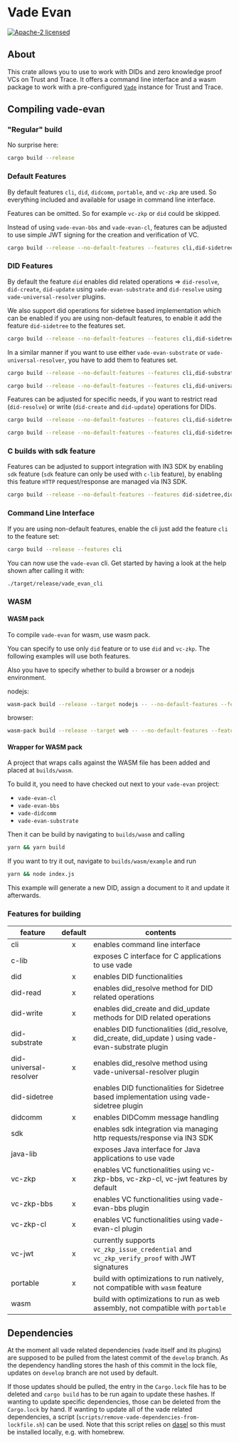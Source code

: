 # Vade Evan

[![Apache-2 licensed](https://img.shields.io/crates/l/vade-evan.svg)](./LICENSE.txt)

## About

This crate allows you to use to work with DIDs and zero knowledge proof VCs on Trust and Trace.
It offers a command line interface and a wasm package to work with a pre-configured [`Vade`] instance for Trust and Trace.

## Compiling vade-evan

### "Regular" build

No surprise here:

```sh
cargo build --release
```

### Default Features

By default features `cli`, `did`, `didcomm`, `portable`, and `vc-zkp` are used. So everything included and available for usage in command line interface.

Features can be omitted. So for example `vc-zkp` or `did` could be skipped.

Instead of using `vade-evan-bbs` and `vade-evan-cl`, features can be adjusted to use simple JWT signing for the creation and verification of VC.

```sh
cargo build --release --no-default-features --features cli,did-sidetree,did-read,portable,vc-jwt
```

### DID Features

By default the feature `did` enables did related operations => `did-resolve`, `did-create`, `did-update` using `vade-evan-substrate` and `did-resolve` using `vade-universal-resolver` plugins.

We also support did operations for sidetree based implementation which can be enabled if you are using non-default features, to enable it add the feature `did-sidetree` to the features set.

```sh
cargo build --release --no-default-features --features cli,did-sidetree,did-read,did-write,didcomm,portable,vc-zkp
```

In a similar manner if you want to use either `vade-evan-substrate` or `vade-universal-resolver`, you have to add them to features set.

```sh
cargo build --release --no-default-features --features cli,did-substrate,did-read,did-write,didcomm,portable,vc-zkp
```

```sh
cargo build --release --no-default-features --features cli,did-universal-resolver,did-read,didcomm,portable,vc-zkp
```

Features can be adjusted for specific needs, if you want to restrict read (`did-resolve`) or write (`did-create` and `did-update`) operations for DIDs.

```sh
cargo build --release --no-default-features --features cli,did-sidetree,did-write,didcomm,portable,vc-zkp
```

```sh
cargo build --release --no-default-features --features cli,did-sidetree,did-read,didcomm,portable,vc-zkp
```

### C builds with sdk feature

Features can be adjusted to support integration with IN3 SDK by enabling `sdk` feature (`sdk` feature can only be used with `c-lib` feature), by enabling this feature `HTTP` request/response are managed via IN3 SDK.

```sh
cargo build --release --no-default-features --features did-sidetree,did-write,didcomm,portable,vc-zkp,c-lib,sdk 
```

### Command Line Interface

If you are using non-default features, enable the cli just add the feature `cli` to the feature set:

```sh
cargo build --release --features cli
```

You can now use the `vade-evan` cli. Get started by having a look at the help shown after calling it with:

```sh
./target/release/vade_evan_cli
```

### WASM

#### WASM pack

To compile `vade-evan` for wasm, use wasm pack.

You can specify to use only `did` feature or to use `did` and `vc-zkp`. The following examples will use both features.

Also you have to specify whether to build a browser or a nodejs environment.

nodejs:

```sh
wasm-pack build --release --target nodejs -- --no-default-features --features did,didcomm,vc-zkp,wasm
```

browser:

```sh
wasm-pack build --release --target web -- --no-default-features --features did,didcomm,vc-zkp,wasm
```

#### Wrapper for WASM pack

A project that wraps calls against the WASM file has been added and placed at `builds/wasm`.

To build it, you need to have checked out next to your `vade-evan` project:

- `vade-evan-cl`
- `vade-evan-bbs`
- `vade-didcomm`
- `vade-evan-substrate`

Then it can be build by navigating to `builds/wasm` and calling

```sh
yarn && yarn build
```

If you want to try it out, navigate to `builds/wasm/example` and run

```sh
yarn && node index.js
```

This example will generate a new DID, assign a document to it and update it afterwards.

### Features for building

| feature                | default | contents |
| ---------------------- |:-------:| -------- |
| cli                    |     x   | enables command line interface |
| c-lib                  |         | exposes C interface for C applications to use vade |
| did                    |     x   | enables DID functionalities |
| did-read               |     x   | enables did_resolve method for DID related operations |
| did-write              |     x   | enables did_create and did_update methods for DID related operations |
| did-substrate          |     x   | enables DID functionalities (did_resolve, did_create, did_update ) using vade-evan-substrate plugin |
| did-universal-resolver |     x   | enables did_resolve method using vade-universal-resolver plugin |
| did-sidetree           |         | enables DID functionalities for Sidetree based implementation using vade-sidetree plugin |
| didcomm                |     x   | enables DIDComm message handling |
| sdk                    |         | enables sdk integration via managing http requests/response via IN3 SDK |
| java-lib               |         | exposes Java interface for Java applications to use vade |
| vc-zkp                 |     x   | enables VC functionalities using vc-zkp-bbs, vc-zkp-cl, vc-jwt features by default|
| vc-zkp-bbs             |     x   | enables VC functionalities using vade-evan-bbs plugin|
| vc-zkp-cl              |     x   | enables VC functionalities using vade-evan-cl plugin|
| vc-jwt                 |     x   | currently supports `vc_zkp_issue_credential` and `vc_zkp_verify_proof` with JWT signatures |
| portable               |     x   | build with optimizations to run natively, not compatible with `wasm` feature |
| wasm                   |         | build with optimizations to run as web assembly, not compatible with `portable` |

## Dependencies

At the moment all vade related dependencies (vade itself and its plugins) are supposed to be pulled from the latest commit of the `develop` branch. As the dependency handling stores the hash of this commit in the lock file, updates on `develop` branch are not used by default.

If those updates should be pulled, the entry in the `Cargo.lock` file has to be deleted and `cargo build` has to be run again to update these hashes. If wanting to update specific dependencies, those can be deleted from the `Cargo.lock` by hand. If wanting to update all of the vade related dependencies, a script (`scripts/remove-vade-dependencies-from-lockfile.sh`) can be used. Note that this script relies on [dasel] so this must be installed locally, e.g. with homebrew.

[dasel]: https://github.com/TomWright/dasel
[`Vade`]: https://docs.rs/vade_evan/*/vade/struct.Vade.html
